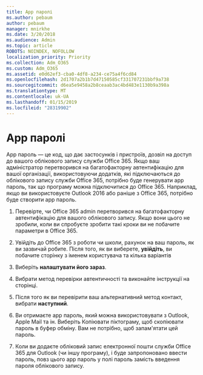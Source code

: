 ```yaml
---
title: App паролі
ms.author: pebaum
author: pebaum
manager: mnirkhe
ms.date: 3/20/2018
ms.audience: Admin
ms.topic: article
ROBOTS: NOINDEX, NOFOLLOW
localization_priority: Priority
ms.collection: Adm_O365
ms.custom: Adm_O365
ms.assetid: e0d62ef3-cba0-4df8-a234-ce75a4f6cd84
ms.openlocfilehash: 2d1707a2b1b7d47150585cf331707231bbf9a738
ms.sourcegitcommit: d6ea5e9458a2b8ceaab3ac4bd483e1130b9a398a
ms.translationtype: MT
ms.contentlocale: uk-UA
ms.lasthandoff: 01/15/2019
ms.locfileid: "28319902"
---
```

# <a name="app-passwords"></a>App паролі

App пароль — це код, що дає застосунків і пристроїв, дозвіл на доступ до вашого облікового запису служби Office 365. Якщо ваш адміністратор перетворився на багатофакторну автентифікацію для вашої організації, використовуючи додатків, які підключаються до облікового запису служби Office 365, потрібно буде генерувати app пароль, так що програму можна підключитися до Office 365. Наприклад, якщо ви використовуєте Outlook 2016 або раніше з Office 365, потрібно буде створити app пароль.
  
1. Перевірте, чи Office 365 admin перетворився на багатофакторну автентифікацію для вашого облікового запису. Якщо вони цього не зробили, коли ви спробуєте зробити такі кроки ви не побачите параметри в Office 365.
    
2. Увійдіть до Office 365 з роботи чи школи, рахунок на ваш пароль, як ви зазвичай робите. Після того, як ви виберете, **увійдіть**, ви побачите сторінку з іменем користувача та кілька варіантів 
    
3. Виберіть **налаштувати його зараз**. 
    
4. Вибрати метод перевірки автентичності та виконайте інструкції на сторінці.
    
5. Після того як ви перевірити ваш альтернативний метод контакт, вибрати **наступний**. 
    
6. Ви отримаєте app пароль, який можна використовувати з Outlook, Apple Mail та ін. Виберіть Копіювати піктограму, щоб скопіювати пароль в буфер обміну. Вам не потрібно, щоб запам'ятати цей пароль. 
    
7. Коли ви додаєте обліковий запис електронної пошти служби Office 365 для Outlook (чи іншу програму), і буде запропоновано ввести пароль, повз цього app пароль у полі пароль замість введення пароля облікового запису. 
    

